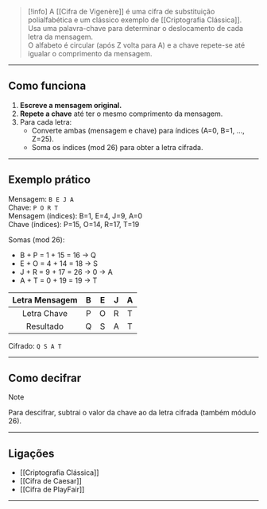 

> [!info]
> A [[Cifra de Vigenère]] é uma cifra de substituição polialfabética e um clássico exemplo de [[Criptografia Clássica]].  
> Usa uma palavra-chave para determinar o deslocamento de cada letra da mensagem.  
> O alfabeto é circular (após Z volta para A) e a chave repete-se até igualar o comprimento da mensagem.

---

## Como funciona

1. **Escreve a mensagem original.**
2. **Repete a chave** até ter o mesmo comprimento da mensagem.
3. Para cada letra:
    - Converte ambas (mensagem e chave) para índices (A=0, B=1, ..., Z=25).
    - Soma os índices (mod 26) para obter a letra cifrada.

---

## Exemplo prático

Mensagem: `B E J A`  
Chave:    `P O R T`  
Mensagem (índices): B=1, E=4, J=9, A=0  
Chave (índices):    P=15, O=14, R=17, T=19  

Somas (mod 26):  
- B + P = 1 + 15 = 16 → Q  
- E + O = 4 + 14 = 18 → S  
- J + R = 9 + 17 = 26 → 0 → A  
- A + T = 0 + 19 = 19 → T  

| Letra Mensagem | B | E | J | A |
|:--------------:|:-:|:-:|:-:|:-:|
| Letra Chave    | P | O | R | T |
| Resultado      | Q | S | A | T |

Cifrado: `Q S A T`

---

## Como decifrar

> [!note]
> Para descifrar, subtrai o valor da chave ao da letra cifrada (também módulo 26).

---

## Ligações

- [[Criptografia Clássica]]
- [[Cifra de Caesar]]
- [[Cifra de PlayFair]]

---
